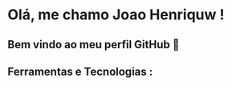# Olá, me chamo Joao Henriquw ! 
## Bem vindo ao meu perfil GitHub 👋


## Ferramentas e Tecnologias :

<link rel="stylesheet" type='text/css' href="https://cdn.jsdelivr.net/gh/devicons/devicon@latest/devicon.min.css" />  <link rel="stylesheet" type='text/css' href="https://cdn.jsdelivr.net/gh/devicons/devicon@latest/devicon.min.css" />   <link rel="stylesheet" type='text/css' href="https://cdn.jsdelivr.net/gh/devicons/devicon@latest/devicon.min.css" />  <link rel="stylesheet" type='text/css' href="https://cdn.jsdelivr.net/gh/devicons/devicon@latest/devicon.min.css" />   <link rel="stylesheet" type='text/css' href="https://cdn.jsdelivr.net/gh/devicons/devicon@latest/devicon.min.css" />  <link rel="stylesheet" type='text/css' href="https://cdn.jsdelivr.net/gh/devicons/devicon@latest/devicon.min.css" />  
          
          
          
          
          
          
